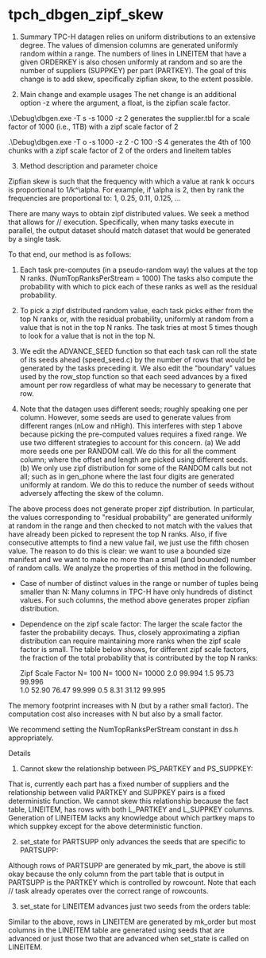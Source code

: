 # tpch_dbgen_zipf_skew

1. Summary
TPC-H datagen relies on uniform distributions to an extensive degree. The values of dimension columns
are generated uniformly random within a range. The numbers of lines in LINEITEM that have a given 
ORDERKEY is also chosen uniformly at random and so are the number of suppliers (SUPPKEY) per part 
(PARTKEY).  The goal of this change is to add skew, specifically zipfian skew, to the extent possible.

2. Main change and example usages
The net change is an additional option -z <f> where the argument, a float, is the zipfian scale factor.

.\Debug\dbgen.exe -T s -s 1000 -z 2
generates the supplier.tbl for a scale factor of 1000 (i.e., 1TB) with a zipf scale factor of 2

.\Debug\dbgen.exe -T o -s 1000 -z 2 -C 100 -S 4
generates the 4th of 100 chunks with a zipf scale factor of 2 of the orders and lineitem tables

3. Method description and parameter choice

Zipfian skew is such that the frequency with which a value at rank k occurs is proportional to 1/k^\alpha.
For example, if \alpha is 2, then by rank the frequencies are proportional to: 1, 0.25, 0.11, 0.125, ...

There are many ways to obtain zipf distributed values.  We seek a method that allows for // execution.
Specifically, when many tasks execute in parallel, the output dataset should match dataset that would 
be generated by a single task.

To that end, our method is as follows:
1) Each task pre-computes (in a pseudo-random way) the values at the top N ranks. 
(NumTopRanksPerStream = 1000) The tasks also compute the probability with which to pick each of 
these ranks as well as the residual probability.

2) To pick a zipf distributed random value, each task picks either from the top N ranks or, with the 
residual probability, uniformly at random from a value that is not in the top N ranks.  The task tries
at most 5 times though to look for a value that is not in the top N.

3) We edit the ADVANCE_SEED function so that each task can roll the state of its seeds ahead 
(speed_seed.c) by the number of rows that would be generated by the tasks preceding it. We also edit the 
"boundary" values used by the row_stop function so that each seed advances by a fixed amount per row 
regardless of what may be necessary to generate that row.

4) Note that the datagen uses different seeds; roughly speaking one per column. However, some seeds 
are used to generate values from different ranges (nLow and nHigh). This interferes with step 1 above 
because picking the pre-computed values requires a fixed range. We use two different strategies to account
for this concern. (a) We add more seeds one per RANDOM call. We do this for all the comment column; where 
the offset and length are picked using different seeds. (b) We only use zipf distribution for some of the
RANDOM calls but not all; such as in gen_phone where the last four digits are generated uniformly at random. 
We do this to reduce the number of seeds without adversely affecting the skew of the column.


The above process does not generate proper zipf distribution. In particular, the values corresponding
to "residual probability" are generated uniformly at random in the range and then checked to not match 
with the values that have already been picked to represent the top N ranks. Also, if five consecutive
attempts to find a new value fail, we just use the fifth chosen value.  The reason to do this is clear:
we want to use a bounded size manifest and we want to make no more than a small (and bounded) number 
of random calls.  We analyze the properties of this method in the following.

* Case of number of distinct values in the range or number of tuples being smaller than N:
Many columns in TPC-H have only hundreds of distinct values. 
For such columns, the method above generates proper zipfian distribution.

* Dependence on the zipf scale factor:
The larger the scale factor the faster the probability decays. Thus, closely approximating a zipfian
distribution can require maintaining more ranks when the zipf scale factor is small. The table below
shows, for different zipf scale factors, the fraction of the total probability that is contributed by the 
top N ranks:

	Zipf Scale Factor	N= 100		N= 1000		N= 10000
	2.0					99.994
	1.5					95.73		99.996		
	1.0					52.90		76.47		99.999
	0.5					 8.31		31.12		99.995

The memory footprint increases with N (but by a rather small factor). 
The computation cost also increases with N but also by a small factor.

We recommend setting the NumTopRanksPerStream constant in dss.h appropriately.


Details
1) Cannot skew the relationship between PS_PARTKEY and PS_SUPPKEY: 

That is, currently each part has a fixed number of suppliers and the relationship between valid PARTKEY and SUPPKEY pairs
is a fixed deterministic function.  We cannot skew this relationship because the fact table, LINEITEM, has rows with both
L_PARTKEY and L_SUPPKEY columns. Generation of LINEITEM lacks any knowledge about which partkey maps to which suppkey except 
for the above deterministic function.

2) set_state for PARTSUPP only advances the seeds that are specific to PARTSUPP:

Although rows of PARTSUPP are generated by mk_part, the above is still okay because the only column from the part table
that is output in PARTSUPP is the PARTKEY which is controlled by rowcount. Note that each // task already operates over
the correct range of rowcounts.

3) set_state for LINEITEM advances just two seeds from the orders table:

Similar to the above, rows in LINEITEM are generated by mk_order but most columns in the LINEITEM table are generated
using seeds that are advanced or just those two that are advanced when set_state is called on LINEITEM.
